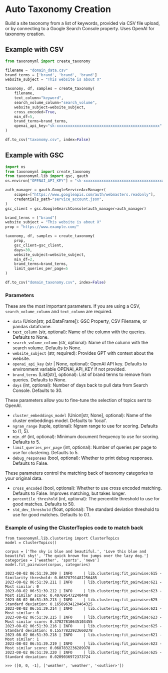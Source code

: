 # Auto Taxonomy Creation

Build a site taxonomy from a list of keywords, provided via CSV file upload, or by connecting to a Google Search Console property.  Uses OpenAI for taxonomy creation.

## Example with CSV

```python
from taxonomyml import create_taxonomy

filename = "domain_data.csv"
brand_terms = ['brand', 'brand', 'brand']
website_subject = "This website is about X"

taxonomy, df, samples = create_taxonomy(
    filename,
    text_column="keyword",
    search_volume_column="search_volume",
    website_subject=website_subject,
    cross_encoded=True,
    min_df=5,
    brand_terms=brand_terms,
    openai_api_key="sk-xxxxxxxxxxxxxxxxxxxxxxxxxxxxxxxxxxxxxxxxxxxxxx"
)

df.to_csv("taxonomy.csv", index=False)
```

## Example with GSC

```python
import os
from taxonomyml import create_taxonomy
from taxonomyml.lib import gsc, gauth
os.environ["OPENAI_API_KEY"] = "sk-xxxxxxxxxxxxxxxxxxxxxxxxxxxxxxxxxxxxxxxxxxxxxx"

auth_manager = gauth.GoogleServiceAccManager(
    scopes=["https://www.googleapis.com/auth/webmasters.readonly"],
    credentials_path="service_account.json",
)
gsc_client = gsc.GoogleSearchConsole(auth_manager=auth_manager)

brand_terms = ["brand"]
website_subject = "This website is about X"
prop = "https://www.example.com/"

taxonomy, df, samples = create_taxonomy(
    prop,
    gsc_client=gsc_client,
    days=30,
    website_subject=website_subject,
    min_df=2,
    brand_terms=brand_terms,
    limit_queries_per_page=5
)

df.to_csv("domain_taxonomy.csv", index=False)
```

### Parameters

These are the most important parameters. If you are using a CSV, `search_volume_column` and `text_column` are required.
* `data` (Union[str, pd.DataFrame]): GSC Property, CSV Filename, or pandas dataframe.
* `text_column` (str, optional): Name of the column with the queries. Defaults to None.
* `search_volume_column` (str, optional): Name of the column with the search volume. Defaults to None.
* `website_subject` (str, required): Provides GPT with context about the website.
* `openai_api_key` (str | None, optional): OpenAI API key. Defaults to environment variable OPENAI_API_KEY if not provided.
* `brand_terms` (List[str], optional): List of brand terms to remove from queries. Defaults to None.
* `days` (int, optional): Number of days back to pull data from Search Console. Defaults to 30.

These parameters allow you to fine-tune the selection of topics sent to OpenAI.
* `cluster_embeddings_model` (Union[str, None], optional): Name of the cluster embeddings model. Defaults to 'local'.
* `ngram_range` (tuple, optional): Ngram range to use for scoring. Defaults to (1, 5).
* `min_df` (int, optional): Minimum document frequency to use for scoring. Defaults to 5.
* `limit_queries_per_page` (int, optional): Number of queries per page to use for clustering. Defaults to 5.
* `debug_responses` (bool, optional): Whether to print debug responses. Defaults to False.

These parameters control the matching back of taxonomy categories to your original data.
* `cross_encoded` (bool, optional): Whether to use cross encoded matching. Defaults to False. Improves matching, but takes longer.
* `percentile_threshold` (int, optional): The percentile threshold to use for good matches. Defaults to 50.
* `std_dev_threshold` (float, optional): The standard deviation threshold to use for good matches. Defaults to 0.1.



### Example of using the ClusterTopics code to match back
```
from taxonomyml.lib.clustering import ClusterTopics
model = ClusterTopics()

corpus = ['The sky is blue and beautiful.', 'Love this blue and beautiful sky!', 'The quick brown fox jumps over the lazy dog.']
categories = ['weather', 'sports', 'news']
model.fit_pairwise(corpus, categories)

2023-08-02 06:51:39.209 | INFO     | lib.clustering:fit_pairwise:615 - Similarity threshold: 0.06378791481256485
2023-08-02 06:51:39.211 | INFO     | lib.clustering:fit_pairwise:621 - Most similar: 0
2023-08-02 06:51:39.212 | INFO     | lib.clustering:fit_pairwise:623 - Most similar score: 0.407695472240448
2023-08-02 06:51:39.213 | INFO     | lib.clustering:fit_pairwise:625 - Standard deviation: 0.16589634120464325
2023-08-02 06:51:39.214 | INFO     | lib.clustering:fit_pairwise:621 - Most similar: 0
2023-08-02 06:51:39.215 | INFO     | lib.clustering:fit_pairwise:623 - Most similar score: 0.37827810645103455
2023-08-02 06:51:39.216 | INFO     | lib.clustering:fit_pairwise:625 - Standard deviation: 0.15577822923660278
2023-08-02 06:51:39.218 | INFO     | lib.clustering:fit_pairwise:621 - Most similar: 1
2023-08-02 06:51:39.219 | INFO     | lib.clustering:fit_pairwise:623 - Most similar score: 0.0687832236289978
2023-08-02 06:51:39.220 | INFO     | lib.clustering:fit_pairwise:625 - Standard deviation: 0.0209036972373724

>>> ([0, 0, -1], ['weather', 'weather', '<outlier>'])
```



